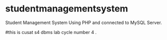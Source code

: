 # studentmanagementsystem
Student Management System  Using PHP and connected to MySQL Server.

#this is cusat s4 dbms lab cycle number 4 .
